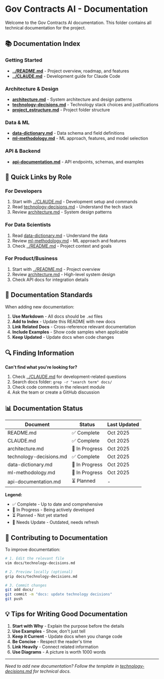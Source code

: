 # Gov Contracts AI - Documentation

Welcome to the Gov Contracts AI documentation. This folder contains all technical documentation for the project.

## 📚 Documentation Index

### Getting Started
- **[../README.md](../README.md)** - Project overview, roadmap, and features
- **[../CLAUDE.md](../CLAUDE.md)** - Development guide for Claude Code

### Architecture & Design
- **[architecture.md](architecture.md)** - System architecture and design patterns
- **[technology-decisions.md](technology-decisions.md)** - Technology stack choices and justifications
- **[project_estructure.md](project_estructure.md)** - Project folder structure

### Data & ML
- **[data-dictionary.md](data-dictionary.md)** - Data schema and field definitions
- **[ml-methodology.md](ml-methodology.md)** - ML approach, features, and model selection

### API & Backend
- **[api-documentation.md](api-documentation.md)** - API endpoints, schemas, and examples

## 🎯 Quick Links by Role

### For Developers
1. Start with [../CLAUDE.md](../CLAUDE.md) - Development setup and commands
2. Read [technology-decisions.md](technology-decisions.md) - Understand the tech stack
3. Review [architecture.md](architecture.md) - System design patterns

### For Data Scientists
1. Read [data-dictionary.md](data-dictionary.md) - Understand the data
2. Review [ml-methodology.md](ml-methodology.md) - ML approach and features
3. Check [../README.md](../README.md) - Project context and goals

### For Product/Business
1. Start with [../README.md](../README.md) - Project overview
2. Review [architecture.md](architecture.md) - High-level system design
3. Check API docs for integration details

## 📝 Documentation Standards

When adding new documentation:

1. **Use Markdown** - All docs should be `.md` files
2. **Add to Index** - Update this README with new docs
3. **Link Related Docs** - Cross-reference relevant documentation
4. **Include Examples** - Show code samples when applicable
5. **Keep Updated** - Update docs when code changes

## 🔍 Finding Information

**Can't find what you're looking for?**

1. Check [../CLAUDE.md](../CLAUDE.md) for development-related questions
2. Search docs folder: `grep -r "search term" docs/`
3. Check code comments in the relevant module
4. Ask the team or create a GitHub discussion

## 📊 Documentation Status

| Document | Status | Last Updated |
|----------|--------|--------------|
| README.md | ✅ Complete | Oct 2025 |
| CLAUDE.md | ✅ Complete | Oct 2025 |
| architecture.md | 📝 In Progress | Oct 2025 |
| technology-decisions.md | ✅ Complete | Oct 2025 |
| data-dictionary.md | 📝 In Progress | Oct 2025 |
| ml-methodology.md | 📝 In Progress | Oct 2025 |
| api-documentation.md | ⏳ Planned | - |

**Legend:**
- ✅ Complete - Up to date and comprehensive
- 📝 In Progress - Being actively developed
- ⏳ Planned - Not yet started
- 🔄 Needs Update - Outdated, needs refresh

## 🤝 Contributing to Documentation

To improve documentation:

```bash
# 1. Edit the relevant file
vim docs/technology-decisions.md

# 2. Preview locally (optional)
grip docs/technology-decisions.md

# 3. Commit changes
git add docs/
git commit -m "docs: update technology decisions"
git push
```

## 💡 Tips for Writing Good Documentation

1. **Start with Why** - Explain the purpose before the details
2. **Use Examples** - Show, don't just tell
3. **Keep it Current** - Update docs when you change code
4. **Be Concise** - Respect the reader's time
5. **Link Heavily** - Connect related information
6. **Use Diagrams** - A picture is worth 1000 words

---

*Need to add new documentation? Follow the template in [technology-decisions.md](technology-decisions.md) for technical docs.*
